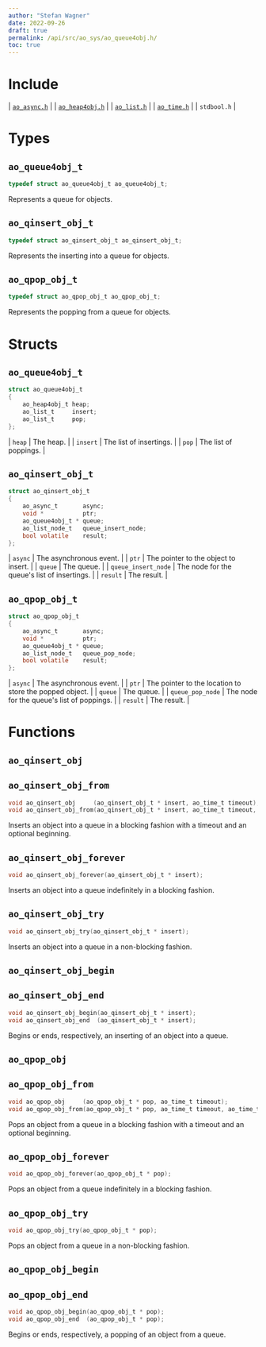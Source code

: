 ```yaml
---
author: "Stefan Wagner"
date: 2022-09-26
draft: true
permalink: /api/src/ao_sys/ao_queue4obj.h/
toc: true
---
```


# Include

| [`ao_async.h`](ao_async.h.md) |
| [`ao_heap4obj.h`](../ao/ao_heap4obj.h.md) |
| [`ao_list.h`](../ao/ao_list.h.md) |
| [`ao_time.h`](ao_time.h.md) |
| `stdbool.h` |

# Types

## `ao_queue4obj_t`

```c
typedef struct ao_queue4obj_t ao_queue4obj_t;
```

Represents a queue for objects.

## `ao_qinsert_obj_t`

```c
typedef struct ao_qinsert_obj_t ao_qinsert_obj_t;
```

Represents the inserting into a queue for objects.

## `ao_qpop_obj_t`

```c
typedef struct ao_qpop_obj_t ao_qpop_obj_t;
```

Represents the popping from a queue for objects.

# Structs

## `ao_queue4obj_t`

```c
struct ao_queue4obj_t
{
    ao_heap4obj_t heap;
    ao_list_t     insert;
    ao_list_t     pop;
};
```

| `heap` | The heap. |
| `insert` | The list of insertings. |
| `pop` | The list of poppings. |

## `ao_qinsert_obj_t`

```c
struct ao_qinsert_obj_t
{
    ao_async_t       async;
    void *           ptr;
    ao_queue4obj_t * queue;
    ao_list_node_t   queue_insert_node;
    bool volatile    result;
};
```

| `async` | The asynchronous event. |
| `ptr` | The pointer to the object to insert. |
| `queue` | The queue. |
| `queue_insert_node` | The node for the queue's list of insertings. |
| `result` | The result. |

## `ao_qpop_obj_t`

```c
struct ao_qpop_obj_t
{
    ao_async_t       async;
    void *           ptr;
    ao_queue4obj_t * queue;
    ao_list_node_t   queue_pop_node;
    bool volatile    result;
};
```

| `async` | The asynchronous event. |
| `ptr` | The pointer to the location to store the popped object. |
| `queue` | The queue. |
| `queue_pop_node` | The node for the queue's list of poppings. |
| `result` | The result. |

# Functions

## `ao_qinsert_obj`
## `ao_qinsert_obj_from`

```c
void ao_qinsert_obj     (ao_qinsert_obj_t * insert, ao_time_t timeout);
void ao_qinsert_obj_from(ao_qinsert_obj_t * insert, ao_time_t timeout, ao_time_t beginning);
```

Inserts an object into a queue in a blocking fashion with a timeout and an optional beginning.

## `ao_qinsert_obj_forever`

```c
void ao_qinsert_obj_forever(ao_qinsert_obj_t * insert);
```

Inserts an object into a queue indefinitely in a blocking fashion.

## `ao_qinsert_obj_try`

```c
void ao_qinsert_obj_try(ao_qinsert_obj_t * insert);
```

Inserts an object into a queue in a non-blocking fashion.

## `ao_qinsert_obj_begin`
## `ao_qinsert_obj_end`

```c
void ao_qinsert_obj_begin(ao_qinsert_obj_t * insert);
void ao_qinsert_obj_end  (ao_qinsert_obj_t * insert);
```

Begins or ends, respectively, an inserting of an object into a queue.

## `ao_qpop_obj`
## `ao_qpop_obj_from`

```c
void ao_qpop_obj     (ao_qpop_obj_t * pop, ao_time_t timeout);
void ao_qpop_obj_from(ao_qpop_obj_t * pop, ao_time_t timeout, ao_time_t beginning);
```

Pops an object from a queue in a blocking fashion with a timeout and an optional beginning.

## `ao_qpop_obj_forever`

```c
void ao_qpop_obj_forever(ao_qpop_obj_t * pop);
```

Pops an object from a queue indefinitely in a blocking fashion.

## `ao_qpop_obj_try`

```c
void ao_qpop_obj_try(ao_qpop_obj_t * pop);
```

Pops an object from a queue in a non-blocking fashion.

## `ao_qpop_obj_begin`
## `ao_qpop_obj_end`

```c
void ao_qpop_obj_begin(ao_qpop_obj_t * pop);
void ao_qpop_obj_end  (ao_qpop_obj_t * pop);
```

Begins or ends, respectively, a popping of an object from a queue.
